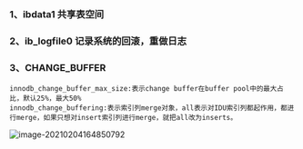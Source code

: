 ### 1、ibdata1  共享表空间

### 2、ib_logfile0 记录系统的回滚，重做日志

### 3、CHANGE_BUFFER

```
innodb_change_buffer_max_size:表示change buffer在buffer pool中的最大占比，默认25%，最大50%
innodb_change_buffering:表示索引列merge对象，all表示对IDU索引列都起作用，都进行merge，如果只想对insert索引列进行merge，就把all改为inserts。
```

![image-20210204164850792](E:\learn\git\repository\笔记\java-note\mysql\img\image-20210204164850792.png)